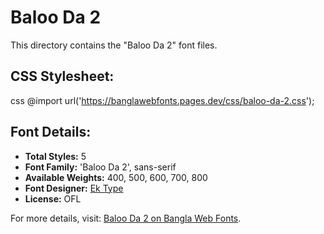 # Baloo Da 2

This directory contains the "Baloo Da 2" font files.

## CSS Stylesheet:
css
@import url('https://banglawebfonts.pages.dev/css/baloo-da-2.css');


## Font Details:
- **Total Styles:** 5
- **Font Family:** 'Baloo Da 2', sans-serif
- **Available Weights:** 400, 500, 600, 700, 800
- **Font Designer:** [Ek Type](https://ektype.in/)
- **License:** OFL

For more details, visit: [Baloo Da 2 on Bangla Web Fonts](https://banglawebfonts.pages.dev/baloo-da-2/#about).

